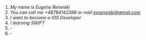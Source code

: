 1. *My name is Eugene Reneiski*
2. *You can call me +48784142396 or mail evreneiski@gmail.com*
3. *I want to become a IOS Developer*
4. *I learning SWIFT*
5. *-*
6. *-*
